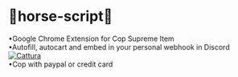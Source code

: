 # 🐴horse-script🐴
•Google Chrome Extension for Cop Supreme Item<br>
•Autofill, autocart and embed in your personal webhook in Discord
<a href="https://imgbb.com/"><img src="https://i.ibb.co/fdm5k8j/Cattura.jpg" alt="Cattura" border="0"></a>
<br>
•Cop with paypal or credit card<br>
